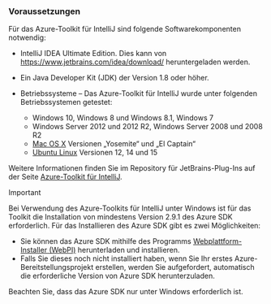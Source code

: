 ### Voraussetzungen
Für das Azure-Toolkit für IntelliJ sind folgende Softwarekomponenten notwendig:

* IntelliJ IDEA Ultimate Edition. Dies kann von <https://www.jetbrains.com/idea/download/> heruntergeladen werden.
* Ein Java Developer Kit (JDK) der Version 1.8 oder höher.
* Betriebssysteme – Das Azure-Toolkit für IntelliJ wurde unter folgenden Betriebssystemen getestet:
  
  * Windows 10, Windows 8 und Windows 8.1, Windows 7
  * Windows Server 2012 und 2012 R2, Windows Server 2008 und 2008 R2
  * [Mac OS X](http://www.apple.com/osx) Versionen „Yosemite“ und „El Captain“
  * [Ubuntu Linux](http://www.ubuntu.com) Versionen 12, 14 und 15

Weitere Informationen finden Sie im Repository für JetBrains-Plug-Ins auf der Seite [Azure-Toolkit für IntelliJ](https://plugins.jetbrains.com/plugin/8053).

> [!IMPORTANT]
> Bei Verwendung des Azure-Toolkits für IntelliJ unter Windows ist für das Toolkit die Installation von mindestens Version 2.9.1 des Azure SDK erforderlich. Für das Installieren des Azure SDK gibt es zwei Möglichkeiten:
> 
> * Sie können das Azure SDK mithilfe des Programms [Webplattform-Installer (WebPI)](http://go.microsoft.com/fwlink/?LinkID=252838) herunterladen und installieren.
> * Falls Sie dieses noch nicht installiert haben, wenn Sie Ihr erstes Azure-Bereitstellungsprojekt erstellen, werden Sie aufgefordert, automatisch die erforderliche Version von Azure SDK herunterzuladen.
> 
> Beachten Sie, dass das Azure SDK nur unter Windows erforderlich ist.
> 
> 

<!---HONumber=AcomDC_0706_2016-->